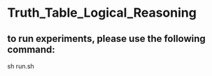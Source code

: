 # Truth_Table_Logical_Reasoning


## to run experiments, please use the following command: 

sh run.sh
